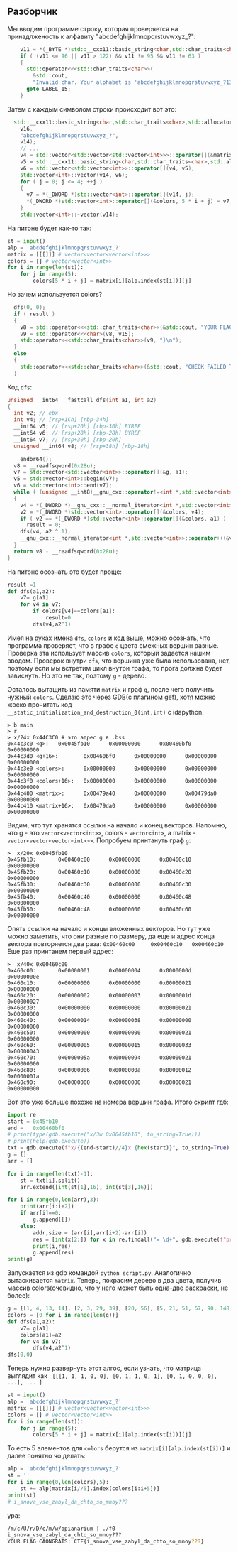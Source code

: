 ## Разборчик
Мы вводим программе строку, которая проверяется на принадлженость к алфавиту "abcdefghijklmnopqrstuvwxyz_?":
```cpp
    v11 = *(_BYTE *)std::__cxx11::basic_string<char,std::char_traits<char>,std::allocator<char>>::operator[](v15, i);
    if ( (v11 <= 96 || v11 > 122) && v11 != 95 && v11 != 63 )
    {
      std::operator<<<std::char_traits<char>>(
        &std::cout,
        "Invalid char. Your alphabet is 'abcdefghijklmnopqrstuvwxyz_?1379'\n");
      goto LABEL_15;
    }
```

Затем с каждым символом строки происходит вот это:
```cpp
  std::__cxx11::basic_string<char,std::char_traits<char>,std::allocator<char>>::basic_string<std::allocator<char>>(
    v16,
    "abcdefghijklmnopqrstuvwxyz_?",
    v14);
    // ...
    v4 = std::vector<std::vector<std::vector<int>>>::operator[](&matrix, i);
    v5 = std::__cxx11::basic_string<char,std::char_traits<char>,std::allocator<char>>::find(v16, (unsigned int)v11, 0LL);
    v6 = std::vector<std::vector<int>>::operator[](v4, v5);
    std::vector<int>::vector(v14, v6);
    for ( j = 0; j <= 4; ++j )
    {
      v7 = *(_DWORD *)std::vector<int>::operator[](v14, j);
      *(_DWORD *)std::vector<int>::operator[](&colors, 5 * i + j) = v7;
    }
    std::vector<int>::~vector(v14);
```

На питоне будет как-то так:
```python
st = input()
alp = 'abcdefghijklmnopqrstuvwxyz_?'
matrix = [[[]]] # vector<vector<vector<int>>>
colors = [] # vector<vector<int>>
for i in range(len(st)):
    for j in range(5):
        colors[5 * i + j] = matrix[i][alp.index(st[i])][j]
```
Но зачем используется colors?
```cpp
  dfs(0, 0);
  if ( result )
  {
    v8 = std::operator<<<std::char_traits<char>>(&std::cout, "YOUR FLAG CAONGRATS: CTF{");
    v9 = std::operator<<<char>(v8, v15);
    std::operator<<<std::char_traits<char>>(v9, "}\n");
  }
  else
  {
    std::operator<<<std::char_traits<char>>(&std::cout, "CHECK FAILED TRY AGAIN");
  }
```
Код `dfs`:
```cpp
unsigned __int64 __fastcall dfs(int a1, int a2)
{
  int v2; // ebx
  int v4; // [rsp+1Ch] [rbp-34h]
  __int64 v5; // [rsp+20h] [rbp-30h] BYREF
  __int64 v6; // [rsp+28h] [rbp-28h] BYREF
  __int64 v7; // [rsp+30h] [rbp-20h]
  unsigned __int64 v8; // [rsp+38h] [rbp-18h]

  __endbr64();
  v8 = __readfsqword(0x28u);
  v7 = std::vector<std::vector<int>>::operator[](&g, a1);
  v5 = std::vector<int>::begin(v7);
  v6 = std::vector<int>::end(v7);
  while ( (unsigned __int8)__gnu_cxx::operator!=<int *,std::vector<int>>(&v5, &v6) )
  {
    v4 = *(_DWORD *)__gnu_cxx::__normal_iterator<int *,std::vector<int>>::operator*(&v5);
    v2 = *(_DWORD *)std::vector<int>::operator[](&colors, v4);
    if ( v2 == *(_DWORD *)std::vector<int>::operator[](&colors, a1) )
      result = 0;
    dfs(v4, a2 ^ 1);
    __gnu_cxx::__normal_iterator<int *,std::vector<int>>::operator++(&v5);
  }
  return v8 - __readfsqword(0x28u);
}
```
На питоне осознать это будет проще:
```python
result =1
def dfs(a1,a2):
    v7= g[a1]
    for v4 in v7:
        if colors[v4]==colors[a1]:
            result=0
        dfs(v4,a2^1)
```
Имея на руках имена `dfs`, `colors` и код выше, можно осознать, что программа проверяет, что в графе `g` цвета смежных вершин разные. Проверка эта использует массив `colors`, который задается нашим вводом.
Проверок внутри `dfs`, что вершина уже была использована, нет, поэтому если мы встретим цикл внутри графа, то прога должна будет зависнуть. Но это не так, поэтому `g` - дерево.

Осталось вытащить из памяти `matrix` и граф `g`, после чего получить нужный `colors`. Сделаю это через GDB(с плагином gef), хотя можно жоско прочитать код `__static_initialization_and_destruction_0(int,int)` с idapython.
```
> b main
> r
> x/24x 0x44C3C0 # это адрес g в .bss
0x44c3c0 <g>:   0x0045fb10      0x00000000      0x00460bf0      0x00000000
0x44c3d0 <g+16>:        0x00460bf0      0x00000000      0x00000000      0x00000000
0x44c3e0 <colors>:      0x00000000      0x00000000      0x00000000      0x00000000
0x44c3f0 <colors+16>:   0x00000000      0x00000000      0x00000000      0x00000000
0x44c400 <matrix>:      0x00479a40      0x00000000      0x00479da0      0x00000000
0x44c410 <matrix+16>:   0x00479da0      0x00000000      0x00000000      0x00000000
```
Видим, что тут хранятся ссылки на начало и конец векторов. Напомню, что g - это `vector<vector<int>>`, colors - `vector<int>`, а matrix - `vector<vector<vector<int>>>`. Попробуем принтануть граф `g`:
```
>  x/20x 0x0045fb10
0x45fb10:       0x00460c00      0x00000000      0x00460c10      0x00000000
0x45fb20:       0x00460c10      0x00000000      0x00460c20      0x00000000
0x45fb30:       0x00460c30      0x00000000      0x00460c30      0x00000000
0x45fb40:       0x00460c40      0x00000000      0x00460c48      0x00000000
0x45fb50:       0x00460c48      0x00000000      0x00460c60      0x00000000
```
Опять ссылки на начало и концы вложенных векторов. Но тут уже можно заметить, что они разные по размеру, да еще и адрес конца вектора повторяется два раза: `0x00460c00     0x00460c10   0x00460c10`
Еще раз принтанем первый адрес:
```
>  x/40x 0x00460c00
0x460c00:       0x00000001      0x00000004      0x0000000d      0x0000000e
0x460c10:       0x00000000      0x00000000      0x00000021      0x00000000
0x460c20:       0x00000002      0x00000003      0x0000001d      0x00000027
0x460c30:       0x00000000      0x00000000      0x00000021      0x00000000
0x460c40:       0x00000014      0x00000038      0x00000000      0x00000000
0x460c50:       0x00000000      0x00000000      0x00000021      0x00000000
0x460c60:       0x00000005      0x00000015      0x00000033      0x00000043
0x460c70:       0x0000005a      0x00000094      0x00000021      0x00000000
0x460c80:       0x00000006      0x0000000a      0x00000012      0x0000001a
0x460c90:       0x00000000      0x00000000      0x00000021      0x00000000
```
Вот это уже больше похоже на номера вершин графа.
Итого скрипт гдб:
```python
import re
start = 0x45fb10
end =   0x00460bf0
# print(type(gdb.execute("x/3w 0x0045fb10", to_string=True)))
# print(help(gdb.execute))
txt = gdb.execute(f"x/{(end-start)//4}x {hex(start)}", to_string=True).split('\n')
g = []
arr = []

for i in range(len(txt)-1):
    st = txt[i].split()
    arr.extend([int(st[1],16), int(st[3],16)])

for i in range(0,len(arr),3):
    print(arr[i:i+2])
    if arr[i]==0:
        g.append([])
    else:
        addr,size = (arr[i],arr[i+2]-arr[i])
        res = [int(x[2:]) for x in re.findall("= \d+", gdb.execute(f"print/d *{hex(addr)}@{size//4}", to_string=True))]
        print(i,res)
        g.append(res)
print(g)
```
Запускается из gdb командой `python script.py`.
Аналогично вытаскивается `matrix`.
Теперь, покрасим дерево в два цвета, получив массив colors(очевидно, что у него может быть одна-две раскраски, не более):
```python
g = [[1, 4, 13, 14], [2, 3, 29, 39], [20, 56], [5, 21, 51, 67, 90, 148], [6, 10, 18, 26], [7, 9, 62, 127], [108, 157], [8, 11, 34], [97], [12, 69, 87], [15, 17, 24, 158], [25, 45], [16, 22, 27], [53, 129, 164], [117], [19], [37, 61, 114], [23, 28, 30, 54], [40, 71, 154], [33, 145], [32], [44, 76, 150], [92], [31, 38, 149], [47, 55], [36, 58, 70, 130], [41, 65, 169], [49, 113], [52, 122], [68], [73, 78, 99, 172, 174], [35, 91], [141], [102], [], [57, 137], [42], [165, 168], [43, 48], [95, 107], [46, 153], [], [103], [139], [79], [60, 151], [64], [166], [82], [50, 74, 86], [126, 177], [81], [75], [72], [142], [83], [63, 167], [146], [59, 143], [66, 77], [100], [171], [94], [], [138], [], [84, 88], [80, 140, 152], [89, 109], [125], [110], [128], [93, 135], [], [173], [], [], [104, 115, 147], [98], [96], [], [], [], [85], [123, 131], [112], [], [], [116], [], [105], [], [101], [170], [], [118, 120, 124], [156, 159], [], [], [], [], [161], [119], [], [106], [], [], [175], [], [133], [111], [136], [132], [], [], [], [], [121], [155, 163], [], [], [], [], [], [], [], [], [], [134], [], [], [], [], [], [], [], [], [], [144], [], [160], [], [], [], [], [], [], [], [], [162], [178], [], [], [], [], [], [], [176], [], [], [], [], [], [179], [], [], [], [], [], [], [], [], [], [], [], [], [], [], [], []]
colors = [0 for i in range(len(g))]
def dfs(a1,a2):
    v7= g[a1]
    colors[a1]=a2
    for v4 in v7:
        dfs(v4,a2^1)
dfs(0,0)
```
Теперь нужно развернуть этот алгос, если узнать, что матрица выглядит как ` [[[1, 1, 1, 0, 0], [0, 1, 1, 0, 1], [0, 1, 0, 0, 0], ...], ... ]`
```python
st = input()
alp = 'abcdefghijklmnopqrstuvwxyz_?'
matrix = [[[]]] # vector<vector<vector<int>>>
colors = [] # vector<vector<int>>
for i in range(len(st)):
    for j in range(5):
        colors[5 * i + j] = matrix[i][alp.index(st[i])][j]
```
То есть 5 элементов для `colors` берутся из `matrix[i][alp.index(st[i])]` и далее понятно чо делать:
```python
alp = 'abcdefghijklmnopqrstuvwxyz_?'
st = ''
for i in range(0,len(colors),5):
    st += alp[matrix[i//5].index(colors[i:i+5])]
print(st)
# i_snova_vse_zabyl_da_chto_so_mnoy???
```
ура:
```sh
/m/c/U/r/D/c/m/w/opianarium ∫ ./f0
i_snova_vse_zabyl_da_chto_so_mnoy???
YOUR FLAG CAONGRATS: CTF{i_snova_vse_zabyl_da_chto_so_mnoy???}
```